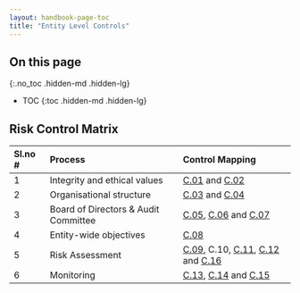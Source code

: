 ```yaml
---
layout: handbook-page-toc
title: "Entity Level Controls"
---
```


## On this page
{:.no_toc .hidden-md .hidden-lg}

- TOC
{:toc .hidden-md .hidden-lg}

## Risk Control Matrix

|Sl.no #|Process|Control Mapping
|:---|:---|:---|
|1|Integrity and ethical values|[C.01](/handbook/people-operations/code-of-conduct/) and [C.02](/handbook/people-operations/code-of-conduct/)
|2|Organisational structure|[C.03](https://docs.google.com/document/d/166XksiBM28zzAtsEpkHsFNLMAmz_lcFTxNPfg6WM204/edit?usp=sharing) and [C.04](/handbook/finance/authorization-matrix/)
|3|Board of Directors & Audit Committee|[C.05](/handbook/board-meetings/), [C.06](/handbook/board-meetings/#audit-committee-charter) and [C.07](/handbook/board-meetings/)
|4|Entity-wide objectives|[C.08](https://docs.google.com/document/d/1HALK81OatVCO7tRIj9YzDIaqQqmpCiomT6sT1fHrIIY/edit?usp=sharing)
|5|Risk Assessment|[C.09](/handbook/board-meetings/), C.10, [C.11](/handbook/finance/accounting/), [C.12](/handbook/tax/) and [C.16](/handbook/people-operations/code-of-conduct/)
|6|Monitoring|[C.13](/handbook/board-meetings/), [C.14](/handbook/engineering/security/#sts=Information%20Security%20Policies ) and [C.15](/handbook/engineering/development/enablement/geo/)
